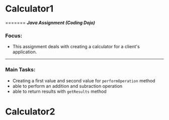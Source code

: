 # Calculator1
=======
***Java Assignment (Coding Dojo)***

### Focus:
- This assignment deals with creating a calculator for a client's application. 
---
### Main Tasks:
- Creating a first value and second value for <code>performOperation</code> method
- able to perform an addition and subraction operation
- able to return results with <code>getResults</code> method
# Calculator2
